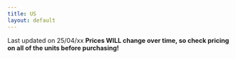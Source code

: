 ```yaml
---
title: US
layout: default
---
```


Last updated on 25/04/xx
**Prices WILL change over time, so check pricing on all of the units before purchasing!**
